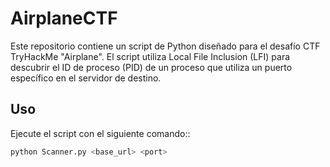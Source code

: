 # AirplaneCTF

Este repositorio contiene un script de Python diseñado para el desafío CTF TryHackMe "Airplane". El script utiliza Local File Inclusion (LFI) para descubrir el ID de proceso (PID) de un proceso que utiliza un puerto específico en el servidor de destino.


## Uso


Ejecute el script con el siguiente comando::

```sh
python Scanner.py <base_url> <port>
